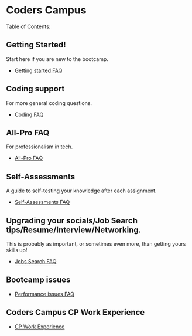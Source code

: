 # Coders Campus

Table of Contents:

## Getting Started!

Start here if you are new to the bootcamp.
- [Getting started FAQ](FAQ/GETTING_STARTED_FAQ.md)

## Coding support

For more general coding questions.
- [Coding FAQ](FAQ/CODING_SUPPORT_FAQ.md)

## All-Pro FAQ

For professionalism in tech.
- [All-Pro FAQ](FAQ/PRO_FAQ.md)

## Self-Assessments

A guide to self-testing your knowledge after each assignment.
- [Self-Assessments FAQ](FAQ/SELF_ASSESSMENTS.md)

## Upgrading your socials/Job Search tips/Resume/Interview/Networking.
This is probably as important, or sometimes even more, than getting yours skills up!
- [Jobs Search FAQ](FAQ/SOCIAL_FAQ.md)


## Bootcamp issues

- [Performance issues FAQ](FAQ/BOOTCAMP_ISSUES.md) 


## Coders Campus CP Work Experience

- [CP Work Experience](/docs/WE_CP/README.md)
